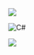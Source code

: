 <img src="https://capsule-render.vercel.app/api?type=waving&color=timeAuto&height=300&section=header&text=ekdlakdl12_NET&fontSize=30" />

![C#](https://img.shields.io/badge/JavaScript-F7DF1E?style=for-the-badge&logo=JavaScript&logoColor=white)

<img src="https://capsule-render.vercel.app/api?type=waving&color=timeAuto&height=300&section=footer"/>

